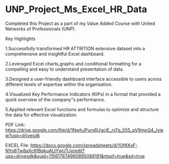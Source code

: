 # UNP_Project_Ms_Excel_HR_Data

Completed this Project as a part of my Value Added Course with United Networks of Professionals (UNP).

Key Highlights

1.Successfully transformed HR ATTRITION extensive dataset into a comprehensive and insightful Excel dashboard.

2.Leveraged Excel charts,graphs and conditional formatting for a compelling and easy to understand presentation of data.

3.Designed a user-friendly dashboard interface accessible to users across different levels of expertise within the organisation.

4.Visualized Key Performance Indicators (KIPs) in a format that provided a quick overview of the company"s performance.

5.Applied relevant Excel functions and formulas to optimize and structure the data for effective visualization.

PDF Link: https://drive.google.com/file/d/1NwhJPurs6UgcjE_rsTg_555_pV9mpQ4_/view?usp=drivesdk

EXCEL File: https://docs.google.com/spreadsheets/d/1OfKKvF-NYo6Tw8aXc6fBqkuALtYwUTJv/edit?usp=drivesdk&ouid=115617874960895088191&rtpof=true&sd=true
